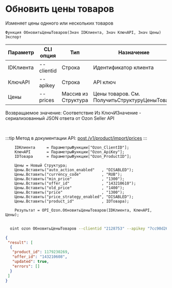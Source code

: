 ﻿---
sidebar_position: 5
---

# Обновить цены товаров
 Изменяет цены однного или нескольких товаров



`Функция ОбновитьЦеныТоваров(Знач IDКлиента, Знач КлючAPI, Знач Цены) Экспорт`

  | Параметр | CLI опция | Тип | Назначение |
  |-|-|-|-|
  | IDКлиента | --clientid | Строка | Идентификатор клиента |
  | КлючAPI | --apikey | Строка | API ключ |
  | Цены | --prices | Массив из Структура | Цены товаров. См. ПолучитьСтруктуруЦеныТовара |

  
  Возвращаемое значение:   Соответствие Из КлючИЗначение - сериализованный JSON ответа от Ozon Seller API

<br/>

:::tip
Метод в документации API: [post /v1/product/import/prices](https://docs.ozon.ru/api/seller/#operation/ProductAPI_ImportProductsPrices)
:::
<br/>


```bsl title="Пример кода"
    IDКлиента     = ПараметрыФункции["Ozon_ClientID"];
    КлючAPI       = ПараметрыФункции["Ozon_ApiKey"];
    IDТовара      = ПараметрыФункции["Ozon_ProductID"];

    Цены = Новый Структура;
    Цены.Вставить("auto_action_enabled"   , "DISABLED");
    Цены.Вставить("currency_code"         , "RUB");
    Цены.Вставить("min_price"             , "1300");
    Цены.Вставить("offer_id"              , "143210610");
    Цены.Вставить("old_price"             , "1400");
    Цены.Вставить("price"                 , "1300");
    Цены.Вставить("price_strategy_enabled", "DISABLED");
    Цены.Вставить("product_id"            , IDТовара);

    Результат = OPI_Ozon.ОбновитьЦеныТоваров(IDКлиента, КлючAPI, Цены);
```



```sh title="Пример команды CLI"
    
  oint ozon ОбновитьЦеныТоваров --clientid "2128753" --apikey "7cc90d26-33e4-499b..." --prices %prices%

```

```json title="Результат"
{
 "result": [
  {
   "product_id": 1179230269,
   "offer_id": "143210608",
   "updated": true,
   "errors": []
  }
 ]
}
```
